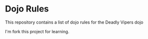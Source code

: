 Dojo Rules
==========

This repository contains a list of dojo rules for the Deadly Vipers dojo

I'm fork this project for learning.

